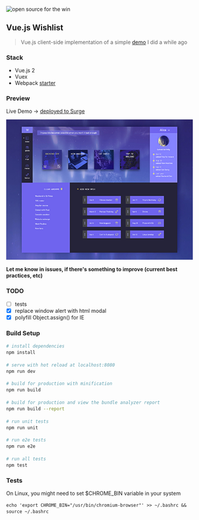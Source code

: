 ![open source for the win](https://kodeguild.com/shared/OpenSource4theWin.svg)

## Vue.js Wishlist

> Vue.js client-side implementation of a simple [demo](https://github.com/lostinlight/angular2-wishlist) I did a while ago

### Stack
- Vue.js 2
- Vuex
- Webpack [starter](https://vuejs-templates.github.io/webpack)

### Preview
Live Demo → [deployed to Surge](https://curved-wilderness.surge.sh)

![preview screen](preview.jpg?raw=true)

__Let me know in issues, if there's something to improve (current best practices, etc)__

### TODO
- [ ] tests
- [x] replace window alert with html modal
- [x] polyfill Object.assign() for IE

### Build Setup

``` bash
# install dependencies
npm install

# serve with hot reload at localhost:8080
npm run dev

# build for production with minification
npm run build

# build for production and view the bundle analyzer report
npm run build --report

# run unit tests
npm run unit

# run e2e tests
npm run e2e

# run all tests
npm test
```

### Tests

On Linux, you might need to set $CHROME_BIN variable in your system

`echo 'export CHROME_BIN="/usr/bin/chromium-browser"' >> ~/.bashrc && source ~/.bashrc`
